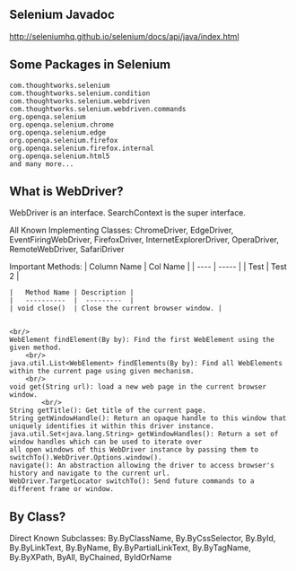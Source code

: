 ## Selenium Javadoc

http://seleniumhq.github.io/selenium/docs/api/java/index.html 

## Some Packages in Selenium

    com.thoughtworks.selenium	 
    com.thoughtworks.selenium.condition	 
    com.thoughtworks.selenium.webdriven	 
    com.thoughtworks.selenium.webdriven.commands	 
    org.openqa.selenium	 
    org.openqa.selenium.chrome	 
    org.openqa.selenium.edge	
    org.openqa.selenium.firefox	 
    org.openqa.selenium.firefox.internal	 
    org.openqa.selenium.html5
    and many more... 
    
 ## What is WebDriver? 
 
 WebDriver is an interface. SearchContext is the super interface. 
 
 All Known Implementing Classes:
 ChromeDriver, EdgeDriver, EventFiringWebDriver, FirefoxDriver, InternetExplorerDriver, OperaDriver, RemoteWebDriver, SafariDriver

Important Methods: 
| Column Name   | Col Name  | 
| ----          |   -----   | 
| Test          |   Test 2  | 
    
    |   Method Name | Description | 
    |   ----------  |  ---------  |
    | void close()  | Close the current browser window. |
    
    
    <br/>
    WebElement findElement(By by): Find the first WebElement using the given method. 
        <br/>
    java.util.List<WebElement> findElements(By by): Find all WebElements within the current page using given mechanism. 
        <br/>
    void get(String url): load a new web page in the current browser window. 
            <br/>
    String getTitle(): Get title of the current page. 
    String getWindowHandle(): Return an opaque handle to this window that uniquely identifies it within this driver instance.
    java.util.Set<java.lang.String> getWindowHandles(): Return a set of window handles which can be used to iterate over 
    all open windows of this WebDriver instance by passing them to switchTo().WebDriver.Options.window(). 
    navigate(): An abstraction allowing the driver to access browser's history and navigate to the current url. 
    WebDriver.TargetLocator switchTo(): Send future commands to a different frame or window.

## By Class? 
Direct Known Subclasses:
    By.ByClassName, By.ByCssSelector, By.ById, By.ByLinkText, By.ByName, By.ByPartialLinkText, By.ByTagName, By.ByXPath, ByAll, ByChained, ByIdOrName

